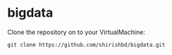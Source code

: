 # bigdata

Clone the repository on to your VirtualMachine:
```
git clone https://github.com/shirishbd/bigdata.git
```


